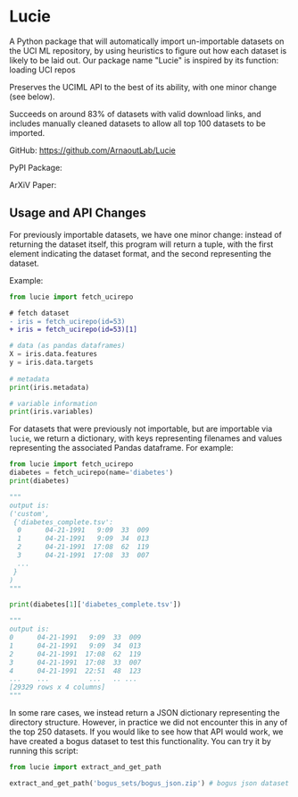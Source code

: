 # Lucie

A Python package that will automatically import un-importable datasets on the UCI ML repository, by using heuristics to figure out how each dataset is likely to be laid out. Our package name "Lucie" is inspired by its function: loading UCI repos

Preserves the UCIML API to the best of its ability, with one minor change (see below). 

Succeeds on around 83% of datasets with valid download links, and includes manually cleaned datasets to allow all top 100 datasets to be imported. 

GitHub: https://github.com/ArnaoutLab/Lucie

PyPI Package:

ArXiV Paper: 

## Usage and API Changes

For previously importable datasets, we have one minor change: instead of returning the dataset itself, this program will return a tuple, with the first element indicating the dataset format, and the second representing the dataset. 

Example:
```python
from lucie import fetch_ucirepo 
```
```diff
# fetch dataset 
- iris = fetch_ucirepo(id=53)
+ iris = fetch_ucirepo(id=53)[1]
```
```python
# data (as pandas dataframes) 
X = iris.data.features 
y = iris.data.targets 
  
# metadata 
print(iris.metadata) 

# variable information 
print(iris.variables) 
```

For datasets that were previously not importable, but are importable via `lucie`, we return a dictionary, with keys representing filenames and values representing the associated Pandas dataframe. For example:

```python
from lucie import fetch_ucirepo
diabetes = fetch_ucirepo(name='diabetes')
print(diabetes)

"""
output is:
('custom',
 {'diabetes_complete.tsv':
  0      04-21-1991   9:09  33  009
  1      04-21-1991   9:09  34  013
  2      04-21-1991  17:08  62  119
  3      04-21-1991  17:08  33  007
  ...
 }
)
"""

print(diabetes[1]['diabetes_complete.tsv'])

"""
output is:
0      04-21-1991   9:09  33  009
1      04-21-1991   9:09  34  013
2      04-21-1991  17:08  62  119
3      04-21-1991  17:08  33  007
4      04-21-1991  22:51  48  123
...    ...          ...   .. ...
[29329 rows x 4 columns]
"""
```

In some rare cases, we instead return a JSON dictionary representing the directory structure. However, in practice we did not encounter this in any of the top 250 datasets. If you would like to see how that API would work, we have created a bogus dataset to test this functionality. You can try it by running this script: 

```python
from lucie import extract_and_get_path

extract_and_get_path('bogus_sets/bogus_json.zip') # bogus json dataset
```
